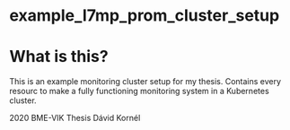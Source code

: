 # example_l7mp_prom_cluster_setup
# What is this?
This is an example monitoring cluster setup for my thesis. Contains every resourc to make a fully functioning monitoring system in a Kubernetes cluster.

2020 BME-VIK Thesis Dávid Kornél
